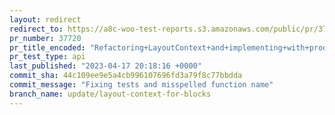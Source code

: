 ```yaml
---
layout: redirect
redirect_to: https://a8c-woo-test-reports.s3.amazonaws.com/public/pr/37720/api/index.html
pr_number: 37720
pr_title_encoded: "Refactoring+LayoutContext+and+implementing+with+product+editor"
pr_test_type: api
last_published: "2023-04-17 20:18:16 +0000"
commit_sha: 44c109ee9e5a4cb996107696fd3a79f8c77bbdda
commit_message: "Fixing tests and misspelled function name"
branch_name: update/layout-context-for-blocks
---
```

